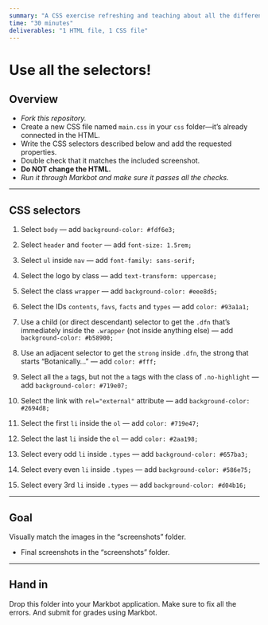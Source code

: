 ```yaml
---
summary: "A CSS exercise refreshing and teaching about all the different selectors."
time: "30 minutes"
deliverables: "1 HTML file, 1 CSS file"
---
```


# Use all the selectors!

## Overview

- *Fork this repository.*
- Create a new CSS file named `main.css` in your `css` folder—it’s already connected in the HTML.
- Write the CSS selectors described below and add the requested properties.
- Double check that it matches the included screenshot.
- **Do NOT change the HTML.**
- *Run it through Markbot and make sure it passes all the checks.*

---

## CSS selectors

1. Select `body`
  — add `background-color: #fdf6e3;`
2. Select `header` and `footer`
  — add `font-size: 1.5rem;`
3. Select `ul` inside `nav`
  — add `font-family: sans-serif;`
4. Select the logo by class
  — add `text-transform: uppercase;`
5. Select the class `wrapper`
  — add `background-color: #eee8d5;`
6. Select the IDs `contents`, `favs`, `facts` and `types`
  — add `color: #93a1a1;`
7. Use a child (or direct descendant) selector to get the `.dfn` that’s immediately inside the `.wrapper` (not inside anything else)
  — add `background-color: #b58900;`
8. Use an adjacent selector to get the `strong` inside `.dfn`, the strong that starts “Botanically…”
  — add `color: #fff;`

9. Select all the `a` tags, but not the `a` tags with the class of `.no-highlight`
  — add `background-color: #719e07;`
10. Select the link with `rel="external"` attribute
  — add `background-color: #2694d8;`
11. Select the first `li` inside the `ol`
  — add `color: #719e47;`
12. Select the last `li` inside the `ol`
  — add `color: #2aa198;`
13. Select every odd `li` inside `.types`
  — add `background-color: #657ba3;`
14. Select every even `li` inside `.types`
  — add `background-color: #586e75;`
15. Select every 3rd `li` inside `.types`
  — add `background-color: #d04b16;`

---

## Goal

Visually match the images in the “screenshots” folder.

- Final screenshots in the “screenshots” folder.

---

## Hand in

Drop this folder into your Markbot application. Make sure to fix all the errors. And submit for grades using Markbot.

